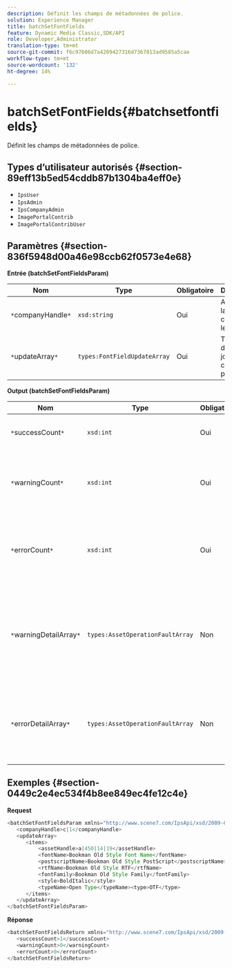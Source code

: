 ```yaml
---
description: Définit les champs de métadonnées de police.
solution: Experience Manager
title: batchSetFontFields
feature: Dynamic Media Classic,SDK/API
role: Developer,Administrator
translation-type: tm+mt
source-git-commit: f6c97606d7a4209427316d7367013ad9585a5cae
workflow-type: tm+mt
source-wordcount: '132'
ht-degree: 14%

---
```



# batchSetFontFields{#batchsetfontfields}

Définit les champs de métadonnées de police.

## Types d’utilisateur autorisés {#section-89eff13b5ed54cddb87b1304ba4eff0e}

* `IpsUser`
* `IpsAdmin`
* `IpsCompanyAdmin`
* `ImagePortalContrib`
* `ImagePortalContribUser`

## Paramètres {#section-836f5948d00a46e98ccb62f0573e4e68}

**Entrée (batchSetFontFieldsParam)**

| Nom | Type | Obligatoire | Description |
|---|---|---|---|
| `*`companyHandle`*` | `xsd:string` | Oui | Accédez à la société contenant les polices. |
| `*`updateArray`*` | `types:FontFieldUpdateArray` | Oui | Tableau des mises à jour des champs de police. |

**Output (batchSetFontFieldsParam)**

| Nom | Type | Obligatoire | Description |
|---|---|---|---|
| `*`successCount`*` | `xsd:int` | Oui | Nombre de champs de police définis avec succès. |
| `*`warningCount`*` | `xsd:int` | Oui | Nombre d’avertissements générés lorsque l’opération tentait de définir des champs de police. |
| `*`errorCount`*` | `xsd:int` | Oui | Nombre d’erreurs générées lorsque l’opération tentait de définir des champs de police. |
| `*`warningDetailArray`*` | `types:AssetOperationFaultArray` | Non | Tableau des détails associés aux ressources qui ont généré des avertissements lorsque l’opération tentait d’appliquer les mises à jour. |
| `*`errorDetailArray`*` | `types:AssetOperationFaultArray` | Non | Tableau des détails associés aux ressources qui ont généré des erreurs lorsque l’opération a tenté d’appliquer les mises à jour. |

## Exemples {#section-0449c2e4ec534f4b8ee849ec4fe12c4e}

**Request**

```java
<batchSetFontFieldsParam xmlns="http://www.scene7.com/IpsApi/xsd/2009-07-31">
   <companyHandle>c|1</companyHandle>
   <updateArray>
      <items>
          <assetHandle>a|450|14|19</assetHandle>
          <fontName>Bookman Old Style Font Name</fontName>
          <postscriptName>Bookman Old Style PostScript</postscriptName>
          <rtfName>Bookman Old Style RTF</rtfName>
          <fontFamily>Bookman Old Style Family</fontFamily>
          <style>BoldItalic</style>
          <typeName>Open Type</typeName><type>OTF</type>
      </items>
   </updateArray>
</batchSetFontFieldsParam>
```

**Réponse**

```java
<batchSetFontFieldsReturn xmlns="http://www.scene7.com/IpsApi/xsd/2009-07-31">
   <successCount>1</successCount>
   <warningCount>0</warningCount>
   <errorCount>0</errorCount>
</batchSetFontFieldsReturn>
```

